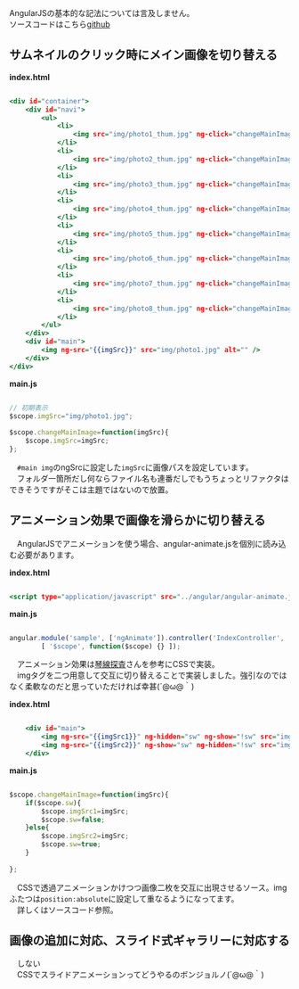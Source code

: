   
AngularJSの基本的な記法については言及しません。  
ソースコードはこちら[github](https://github.com/perpouh/get-start-angular-design)  
  
## サムネイルのクリック時にメイン画像を切り替える  
  
**index.html**  
``` HTML:index.html

<div id="container">
	<div id="navi">
		<ul>
			<li>
				<img src="img/photo1_thum.jpg" ng-click="changeMainImage('img/photo1.jpg')" alt="" />
			</li>
			<li>
				<img src="img/photo2_thum.jpg" ng-click="changeMainImage('img/photo2.jpg')" alt="" />
			</li>
			<li>
				<img src="img/photo3_thum.jpg" ng-click="changeMainImage('img/photo3.jpg')" alt="" />
			</li>
			<li>
				<img src="img/photo4_thum.jpg" ng-click="changeMainImage('img/photo4.jpg')" alt="" />
			</li>
			<li>
				<img src="img/photo5_thum.jpg" ng-click="changeMainImage('img/photo5.jpg')" alt="" />
			</li>
			<li>
				<img src="img/photo6_thum.jpg" ng-click="changeMainImage('img/photo6.jpg')" alt="" />
			</li>
			<li>
				<img src="img/photo7_thum.jpg" ng-click="changeMainImage('img/photo7.jpg')" alt="" />
			</li>
			<li>
				<img src="img/photo8_thum.jpg" ng-click="changeMainImage('img/photo8.jpg')" alt="" />
			</li>
		</ul>
	</div>
	<div id="main">
		<img ng-src="{{imgSrc}}" src="img/photo1.jpg" alt="" />
	</div>
</div>

```  
  
**main.js**  
``` Javascript:main.js

// 初期表示
$scope.imgSrc="img/photo1.jpg";
		
$scope.changeMainImage=function(imgSrc){
	$scope.imgSrc=imgSrc;
};

```  
  
　`#main img`のngSrcに設定した`imgSrc`に画像パスを設定しています。  
　フォルダ一箇所だし何ならファイル名も連番だしでもうちょっとリファクタはできそうですがそこは主題ではないので放置。  
  
## アニメーション効果で画像を滑らかに切り替える  
  
　AngularJSでアニメーションを使う場合、angular-animate.jsを個別に読み込む必要があります。  
  
**index.html**  
``` HTML:index.html

<script type="application/javascript" src="../angular/angular-animate.js"></script>

```  
  
**main.js**  
``` JavaScript:main.js

angular.module('sample', ['ngAnimate']).controller('IndexController',
		[ '$scope', function($scope) {} ]);

```  
  
　アニメーション効果は[琴線探査](http://kinsentansa.blogspot.jp/2014/03/angularjsngshownganimate.html)さんを参考にCSSで実装。  
　imgタグを二つ用意して交互に切り替えることで実装しました。強引なのではなく柔軟なのだと思っていただければ幸甚(´@ω@｀)  
  
**index.html**  
``` HTML:index.html

	<div id="main">
		<img ng-src="{{imgSrc1}}" ng-hidden="sw" ng-show="!sw" src="img/photo1.jpg" alt="" />
		<img ng-src="{{imgSrc2}}" ng-show="sw" ng-hidden="!sw" src="img/photo1.jpg" alt="" />
	</div>

```  
  
**main.js**  
``` JavaScript:main.js

$scope.changeMainImage=function(imgSrc){
	if($scope.sw){
		$scope.imgSrc1=imgSrc;
		$scope.sw=false;
	}else{
		$scope.imgSrc2=imgSrc;
		$scope.sw=true;
	}
	
};

```  
  
　CSSで透過アニメーションかけつつ画像二枚を交互に出現させるソース。imgふたつは`position:absolute`に設定して重なるようになってます。  
　詳しくはソースコード参照。  
  
## 画像の追加に対応、スライド式ギャラリーに対応する  
  
　しない  
　CSSでスライドアニメーションってどうやるのボンジョルノ(´@ω@｀)　  
